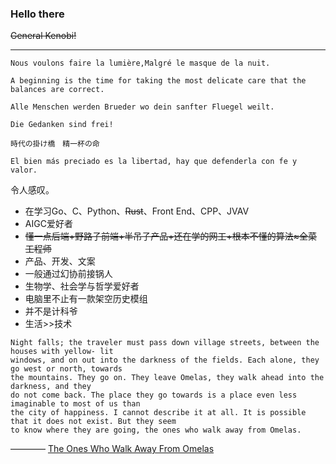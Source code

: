 ### Hello there
~~General Kenobi!~~

---

`Nous voulons faire la lumière,Malgré le masque de la nuit.`

`A beginning is the time for taking the most delicate care that the balances are correct.`

`Alle Menschen werden Brueder wo dein sanfter Fluegel weilt.`

`Die Gedanken sind frei!`

`時代の掛け橋　精一杯の命`

`El bien más preciado es la libertad, hay que defenderla con fe y valor.`

令人感叹。

- 在学习Go、C、Python、~~Rust~~、Front End、CPP、JVAV
- AIGC爱好者
- ~~懂一点后端+野路子前端+半吊子产品+还在学的网工+根本不懂的算法≈全菜工程师~~
- 产品、开发、文案
- 一般通过幻协前接锅人
- 生物学、社会学与哲学爱好者
- 电脑里不止有一款架空历史模组
- 并不是计科爷
- 生活>>技术
```
Night falls; the traveler must pass down village streets, between the houses with yellow- lit
windows, and on out into the darkness of the fields. Each alone, they go west or north, towards
the mountains. They go on. They leave Omelas, they walk ahead into the darkness, and they
do not come back. The place they go towards is a place even less imaginable to most of us than
the city of happiness. I cannot describe it at all. It is possible that it does not exist. But they seem
to know where they are going, the ones who walk away from Omelas.
```
———— [The Ones Who Walk Away From Omelas](https://shsdavisapes.pbworks.com/f/Omelas.pdf)
